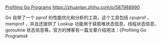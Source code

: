 
[Profiling Go Programs](https://go.dev/blog/pprof)
https://zhuanlan.zhihu.com/p/587988990	

Go 自带了一个 pprof 的性能优化和分析的工具，这个工具包括 cpuprof 、memprof ，并且还提供了 Lookup 功能用于获取堆状态信息、线程状态信息、 goroutine 状态信息等。官方的博客有一篇文章介绍用法：《Profiling Go Programs》
